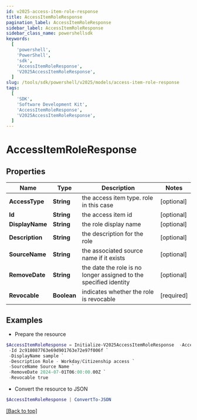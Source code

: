 ```yaml
---
id: v2025-access-item-role-response
title: AccessItemRoleResponse
pagination_label: AccessItemRoleResponse
sidebar_label: AccessItemRoleResponse
sidebar_class_name: powershellsdk
keywords:
  [
    'powershell',
    'PowerShell',
    'sdk',
    'AccessItemRoleResponse',
    'V2025AccessItemRoleResponse',
  ]
slug: /tools/sdk/powershell/v2025/models/access-item-role-response
tags:
  [
    'SDK',
    'Software Development Kit',
    'AccessItemRoleResponse',
    'V2025AccessItemRoleResponse',
  ]
---
```


# AccessItemRoleResponse

## Properties

| Name | Type | Description | Notes |
| --- | --- | --- | --- |
| **AccessType** | **String** | the access item type. role in this case | [optional] |
| **Id** | **String** | the access item id | [optional] |
| **DisplayName** | **String** | the role display name | [optional] |
| **Description** | **String** | the description for the role | [optional] |
| **SourceName** | **String** | the associated source name if it exists | [optional] |
| **RemoveDate** | **String** | the date the role is no longer assigned to the specified identity | [optional] |
| **Revocable** | **Boolean** | indicates whether the role is revocable | [required] |

## Examples

- Prepare the resource

```powershell
$AccessItemRoleResponse = Initialize-V2025AccessItemRoleResponse  -AccessType role `
 -Id 2c918087763e69d901763e72e97f006f `
 -DisplayName sample `
 -Description Role - Workday/Citizenship access `
 -SourceName Source Name `
 -RemoveDate 2024-07-01T06:00:00.00Z `
 -Revocable true
```

- Convert the resource to JSON

```powershell
$AccessItemRoleResponse | ConvertTo-JSON
```

[[Back to top]](#)
